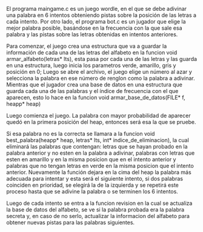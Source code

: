El programa maingame.c es un juego wordle, en el que se debe adivinar una palabra en 6 intentos obteniendo pistas sobre la posición de las letras a cada intento. Por otro lado, el programa bot.c es un jugador que elige la mejor palabra posible, basándose en la frecuencia con la que sale esa palabra y las pistas sobre las letras obtenidas en intentos anteriores.

Para comenzar, el juego crea una estructura que va a guardar la información de cada una de las letras del alfabeto en la funcion void armar_alfabeto(letras* lts), esta pasa por cada una de las letras y las guarda en una estructura, luego inicia los parametros verde, amarillo, gris y posición en 0;
Luego se abre el archivo, el juego elige un número al azar y selecciona la palabra en ese número de renglon como la palabra a adivinar. Mientras que el jugador crea una base de datos en una estructura que guarda cada una de las palabras y el índice de frecuencia con el que aparecen, esto lo hace en la funcion void armar_base_de_datos(FILE* f, heapp* heap)

Luego comienza el juego. La palabra con mayor probabilidad de aparecer quedó en la primera posición del heap, entonces será esa la que se pruebe. 

Si esa palabra no es la correcta se llamara a la funcion void best_palabra(heapp* heap, letras* lts, int* indice_de_eliminacion), la cual eliminará las palabras que contengan: letras que se hayan probado en la palabra anterior y no esten en la palabra a adivinar, palabras con letras que esten en amarillo y en la misma posicion que en el intento anterior y palabras que no tengan letras en verde en la misma posicion que el intento anterior. Nuevamente la función dejara en la cima del heap la palabra más adecuada para intentar y esta será el siguiente intento, si dos palabras coinciden en prioridad, se elegirá la de la izquierda y se repetirá este proceso hasta que se adivine la palabra o se terminen los 6 intentos.

Luego de cada intento se entra a la funcion revision en la cual se actualiza la base de datos del alfabeto, se ve si la palabra probada era la palabra secreta y, en caso de no serlo, actualizar la informacion del alfabeto para obtener nuevas pistas para las palabras siguientes. 